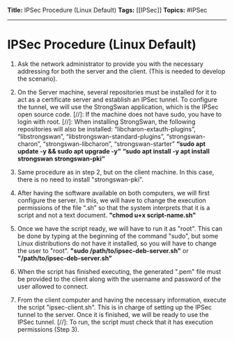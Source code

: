 **Title:** IPSec Procedure (Linux Default)
**Tags:** [[IPSec]]
**Topics:** #IPSec 

---
# IPSec Procedure (Linux Default)
1. Ask the network administrator to provide you with the necessary addressing for both the server and the client. (This is needed to develop the scenario).

2. On the Server machine, several repositories must be installed for it to act as a certificate server and establish an IPSec tunnel. To configure the tunnel, we will use the StrongSwan application, which is the IPSec open source code.
	[//]: If the machine does not have sudo, you have to login with root.
	[//]: When installing StrongSwan, the following repositories will also be installed: “libcharon-extauth-plugins”, “libstrongswan”, “libstrongswan-standard-plugins”, “strongswan-charon”, “strongswan-libcharon”, “strongswan-starter”
	**“sudo apt update -y && sudo apt upgrade -y”**
	**“sudo apt install -y apt install strongswan strongswan-pki“**

3. Same procedure as in step 2, but on the client machine. In this case, there is no need to install "strongswan-pki".

4. After having the software available on both computers, we will first configure the server. In this, we will have to change the execution permissions of the file “.sh” so that the system interprets that it is a script and not a text document.
	**"chmod u+x script-name.sh"**

5. Once we have the script ready, we will have to run it as "root". This can be done by typing at the beginning of the command "sudo", but some Linux distributions do not have it installed, so you will have to change the user to "root".
	**"sudo /path/to/ipsec-deb-server.sh"** or **"/path/to/ipsec-deb-server.sh"**

6. When the script has finished executing, the generated ".pem" file must be provided to the client along with the username and password of the user allowed to connect.

7. From the client computer and having the necessary information, execute the script "ipsec-client.sh". This is in charge of setting up the IPSec tunnel to the server.
	Once it is finished, we will be ready to use the IPSec tunnel.
	[//]: To run, the script must check that it has execution permissions (Step 3).

